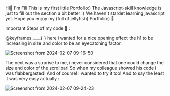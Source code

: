 Hi🪼
I'm Fili
This is my first little Portfolio:)
The Javascript-skill knowledge is just to fill out the section a bit better :) We haven't stardet learning javascript yet.
Hope you enjoy my (full of jellyfish) Portfolio:)
🪼

Important Steps of my code 💞 :

@keyframes ____{
}
here i wanted for a nice opening effect the h1 to be increasing in size and color to be an eyecatching factor.



![Screenshot from 2024-02-07 09-16-50](https://github.com/Fili-student/portfolio-feb/assets/150251603/d41cef84-9df9-413b-ae6b-2860a6e2cc63)



The next was a suprise to me, i never considered that one could change the size and color of the scrollbar! So when my colleague showed his code i was flabbergasted! And of course! i wanted to try it too!
And to say the least it was very easy actually :

![Screenshot from 2024-02-07 09-24-23](https://github.com/Fili-student/portfolio-feb/assets/150251603/125f3e3e-1c6d-463d-949b-19a721ea6a2c)
